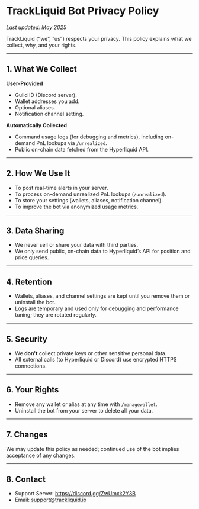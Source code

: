 # TrackLiquid Bot Privacy Policy

_Last updated: May 2025_

TrackLiquid (“we”, “us”) respects your privacy. This policy explains what we collect, why, and your rights.

---

## 1. What We Collect

**User-Provided**  
- Guild ID (Discord server).  
- Wallet addresses you add.  
- Optional aliases.  
- Notification channel setting.

**Automatically Collected**  
- Command usage logs (for debugging and metrics), including on-demand PnL lookups via `/unrealized`.  
- Public on-chain data fetched from the Hyperliquid API.

---

## 2. How We Use It

- To post real-time alerts in your server.  
- To process on-demand unrealized PnL lookups (`/unrealized`).  
- To store your settings (wallets, aliases, notification channel).  
- To improve the bot via anonymized usage metrics.

---

## 3. Data Sharing

- We never sell or share your data with third parties.  
- We only send public, on-chain data to Hyperliquid’s API for position and price queries.

---

## 4. Retention

- Wallets, aliases, and channel settings are kept until you remove them or uninstall the bot.  
- Logs are temporary and used only for debugging and performance tuning; they are rotated regularly.

---

## 5. Security

- We **don't** collect private keys or other sensitive personal data.  
- All external calls (to Hyperliquid or Discord) use encrypted HTTPS connections.

---

## 6. Your Rights

- Remove any wallet or alias at any time with `/managewallet`.  
- Uninstall the bot from your server to delete all your data.

---

## 7. Changes

We may update this policy as needed; continued use of the bot implies acceptance of any changes.

---

## 8. Contact

- Support Server: https://discord.gg/ZwUmxk2Y3B  
- Email: support@trackliquid.io  
